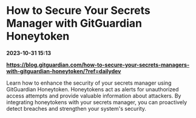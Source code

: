 # How to Secure Your Secrets Manager with GitGuardian Honeytoken

**2023-10-31 15:13**

**https://blog.gitguardian.com/how-to-secure-your-secrets-managers-with-gitguardian-honeytoken/?ref=dailydev**

Learn how to enhance the security of your secrets manager using GitGuardian Honeytoken. Honeytokens act as alerts for unauthorized access attempts and provide valuable information about attackers. By integrating honeytokens with your secrets manager, you can proactively detect breaches and strengthen your system's security.